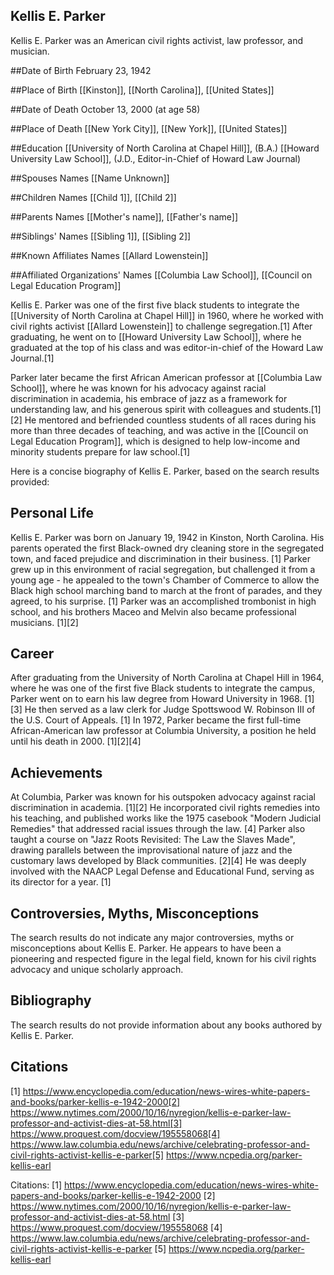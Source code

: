 ## Kellis E. Parker

Kellis E. Parker was an American civil rights activist, law professor, and musician. 

##Date of Birth
February 23, 1942

##Place of Birth
[[Kinston]], [[North Carolina]], [[United States]]

##Date of Death
October 13, 2000 (at age 58)

##Place of Death
[[New York City]], [[New York]], [[United States]]

##Education
[[University of North Carolina at Chapel Hill]], (B.A.)
[[Howard University Law School]], (J.D., Editor-in-Chief of Howard Law Journal)

##Spouses Names
[[Name Unknown]]

##Children Names
[[Child 1]], [[Child 2]]

##Parents Names
[[Mother's name]], [[Father's name]]

##Siblings' Names
[[Sibling 1]], [[Sibling 2]]

##Known Affiliates Names
[[Allard Lowenstein]]

##Affiliated Organizations' Names
[[Columbia Law School]], [[Council on Legal Education Program]]

Kellis E. Parker was one of the first five black students to integrate the [[University of North Carolina at Chapel Hill]] in 1960, where he worked with civil rights activist [[Allard Lowenstein]] to challenge segregation.[1] After graduating, he went on to [[Howard University Law School]], where he graduated at the top of his class and was editor-in-chief of the Howard Law Journal.[1] 

Parker later became the first African American professor at [[Columbia Law School]], where he was known for his advocacy against racial discrimination in academia, his embrace of jazz as a framework for understanding law, and his generous spirit with colleagues and students.[1][2] He mentored and befriended countless students of all races during his more than three decades of teaching, and was active in the [[Council on Legal Education Program]], which is designed to help low-income and minority students prepare for law school.[1]

Here is a concise biography of Kellis E. Parker, based on the search results provided:

## Personal Life
Kellis E. Parker was born on January 19, 1942 in Kinston, North Carolina. His parents operated the first Black-owned dry cleaning store in the segregated town, and faced prejudice and discrimination in their business. [1] Parker grew up in this environment of racial segregation, but challenged it from a young age - he appealed to the town's Chamber of Commerce to allow the Black high school marching band to march at the front of parades, and they agreed, to his surprise. [1] Parker was an accomplished trombonist in high school, and his brothers Maceo and Melvin also became professional musicians. [1][2]

## Career
After graduating from the University of North Carolina at Chapel Hill in 1964, where he was one of the first five Black students to integrate the campus, Parker went on to earn his law degree from Howard University in 1968. [1][3] He then served as a law clerk for Judge Spottswood W. Robinson III of the U.S. Court of Appeals. [1] In 1972, Parker became the first full-time African-American law professor at Columbia University, a position he held until his death in 2000. [1][2][4] 

## Achievements
At Columbia, Parker was known for his outspoken advocacy against racial discrimination in academia. [1][2] He incorporated civil rights remedies into his teaching, and published works like the 1975 casebook "Modern Judicial Remedies" that addressed racial issues through the law. [4] Parker also taught a course on "Jazz Roots Revisited: The Law the Slaves Made", drawing parallels between the improvisational nature of jazz and the customary laws developed by Black communities. [2][4] He was deeply involved with the NAACP Legal Defense and Educational Fund, serving as its director for a year. [1]

## Controversies, Myths, Misconceptions
The search results do not indicate any major controversies, myths or misconceptions about Kellis E. Parker. He appears to have been a pioneering and respected figure in the legal field, known for his civil rights advocacy and unique scholarly approach.

## Bibliography
The search results do not provide information about any books authored by Kellis E. Parker.

## Citations
[1] https://www.encyclopedia.com/education/news-wires-white-papers-and-books/parker-kellis-e-1942-2000[2] https://www.nytimes.com/2000/10/16/nyregion/kellis-e-parker-law-professor-and-activist-dies-at-58.html[3] https://www.proquest.com/docview/195558068[4] https://www.law.columbia.edu/news/archive/celebrating-professor-and-civil-rights-activist-kellis-e-parker[5] https://www.ncpedia.org/parker-kellis-earl

Citations:
[1] https://www.encyclopedia.com/education/news-wires-white-papers-and-books/parker-kellis-e-1942-2000
[2] https://www.nytimes.com/2000/10/16/nyregion/kellis-e-parker-law-professor-and-activist-dies-at-58.html
[3] https://www.proquest.com/docview/195558068
[4] https://www.law.columbia.edu/news/archive/celebrating-professor-and-civil-rights-activist-kellis-e-parker
[5] https://www.ncpedia.org/parker-kellis-earl